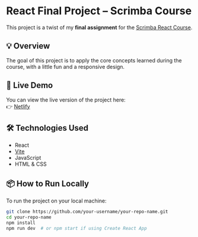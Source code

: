 # React Final Project – Scrimba Course

This project is a twist of my **final assignment** for the [Scrimba React Course](https://scrimba.com/).

## 💡 Overview

The goal of this project is to apply the core concepts learned during the course, with a little fun and a responsive design.

## 🚀 Live Demo

You can view the live version of the project here:  
👉 [Netlify](https://public-holidays-endgame.netlify.app)

## 🛠️ Technologies Used

- React  
- [Vite](https://vitejs.dev/)
- JavaScript
- HTML & CSS

## 📦 How to Run Locally

To run the project on your local machine:

```bash
git clone https://github.com/your-username/your-repo-name.git
cd your-repo-name
npm install
npm run dev  # or npm start if using Create React App